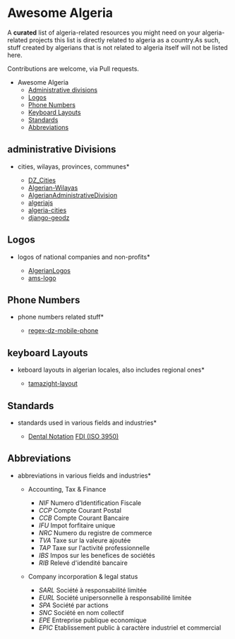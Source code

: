 
# Awesome Algeria

A **curated** list of algeria-related resources you might need on your algeria-related projects
this list is directly related to algeria as a country.As such, stuff created by algerians that is not 
related to algeria itself will not be listed here.

Contributions are welcome, via Pull requests.

* Awesome Algeria
    * [Administrative divisions](#administrative-divisions)
    * [Logos](#logos)
    * [Phone Numbers](#phone-numbers)
    * [Keyboard Layouts](#keyboard-layouts)
    * [Standards](#standards)
    * [Abbreviations](#abbreviations)


## administrative Divisions
* cities, wilayas, provinces, communes*

    * [DZ_Cities](https://github.com/fromdz27/DZ_cities)
    * [Algerian-Wilayas](https://github.com/01walid/Algerian-Wilayas)
    * [AlgerianAdministrativeDivision](https://github.com/mohsenuss91/AlgerianAdministrativeDivision)
    * [algeriajs](https://github.com/rouabhi/algeriajs)
    * [algeria-cities](https://github.com/othmanus/algeria-cities)
    * [django-geodz](https://github.com/redouane/django-geodz)


## Logos
* logos of national companies and non-profits*

    * [AlgerianLogos](https://github.com/mohsenuss91/AlgerianLogos)
    * [ams-logo](https://github.com/abougouffa/ams-logo)


## Phone Numbers
* phone numbers related stuff*

    * [regex-dz-mobile-phone](https://github.com/djugold/regex-dz-mobile-phone)


## keyboard Layouts
* keboard layouts in algerian locales, also includes regional ones*

    * [tamazight-layout](https://github.com/noureddineme/tamazight-layout)


## Standards
* standards used in various fields and industries*

    * [Dental Notation](https://en.wikipedia.org/wiki/Dental_notation) [FDI (ISO 3950)](https://en.wikipedia.org/wiki/FDI_World_Dental_Federation_notation)


## Abbreviations
* abbreviations in various fields and industries*
    
    * Accounting, Tax & Finance

        * *NIF* Numero d’Identification Fiscale
        * *CCP* Compte Courant Postal
        * *CCB* Compte Courant Bancaire
        * *IFU* Impot forfitaire unique
        * *NRC* Numero du registre de commerce
        * *TVA* Taxe sur la valeure ajoutée
        * *TAP* Taxe sur l'activité professionnelle
        * *IBS* Impos sur les benefices de sociétés
        * *RIB* Relevé d'idendité bancaire

    * Company incorporation & legal status

        * *SARL* Société à responsabilité limitée
        * *EURL* Société unipersonnelle à responsabilité limitée
        * *SPA* Société par actions
        * *SNC* Société en nom collectif
        * *EPE* Entreprise publique economique
        * *EPIC* Etablissement public à caractère industriel et commercial
